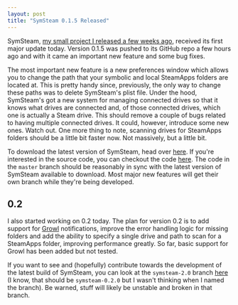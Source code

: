 ```yaml
---
layout: post
title: "SymSteam 0.1.5 Released"
---
```


SymSteam, [my small project I released a few weeks ago](/02/symsteam), received its first major update today. Version 0.1.5 was pushed to its GitHub repo a few hours ago and with it came an important new feature and some bug fixes. 

<!-- more -->

The most important new feature is a new preferences window which allows you to change the path that your symbolic and local SteamApps folders are located at. This is pretty handy since, previously, the only way to change these paths was to delete SymSteam's plist file. Under the hood, SymSteam's got a new system for managing connected drives so that it knows what drives are connected and, of those connected drives, which one is actually a Steam drive. This should remove a couple of bugs related to having multiple connected drives. It could, however, introduce some new ones. Watch out. One more thing to note, scanning drives for SteamApps folders should be a little bit faster now. Not massively, but a little bit. 

To download the latest version of SymSteam, head over [here](https://github.com/alexjohnj/SymSteam/downloads). If you're interested in the source code, you can checkout the code [here](https://github.com/alexjohnj/SymSteam). The code in the `master` branch should be reasonably in sync with the latest version of SymSteam available to download. Most major new features will get their own branch while they're being developed. 

## 0.2

I also started working on 0.2 today. The plan for version 0.2 is to add support for [Growl](http://growl.info/) notifications, improve the error handling logic for missing folders and add the ability to specify a single drive and path to scan for a SteamApps folder, improving performance greatly. So far, basic support for Growl has been added but not tested. 

If you want to see and (hopefully) contribute towards the development of the latest build of SymSteam, you can look at the `symsteam-2.0` branch [here](https://github.com/alexjohnj/SymSteam/tree/symsteam-2.0) (I know, that should be `symsteam-0.2.0` but I wasn't thinking when I named the branch). Be warned, stuff will likely be unstable and broken in that branch. 

